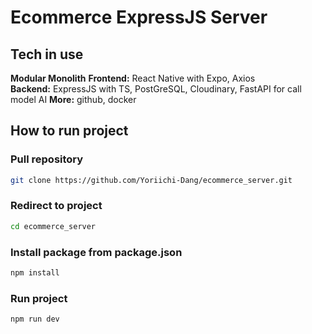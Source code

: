 # Ecommerce ExpressJS Server

## Tech in use

**Modular Monolith**
**Frontend:** React Native with Expo, Axios <br>
**Backend:** ExpressJS with TS, PostGreSQL, Cloudinary, FastAPI for call model AI
**More:** github, docker

## How to run project

### Pull repository

```bash
git clone https://github.com/Yoriichi-Dang/ecommerce_server.git
```

### Redirect to project

```bash
cd ecommerce_server
```

### Install package from package.json

```bash
npm install
```

### Run project

```bash
npm run dev
```
